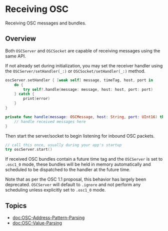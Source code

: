 # Receiving OSC

Receiving OSC messages and bundles.

## Overview

Both ``OSCServer`` and ``OSCSocket`` are capable of receiving messages using the same API.

If not already set during initialization, you may set the receiver handler using the ``OSCServer/setHandler(_:)`` or ``OSCSocket/setHandler(_:)`` method.

```swift
oscServer.setHandler { [weak self] message, timeTag, host, port in
    do {
        try self?.handle(message: message, host: host, port: port)
    } catch {
        print(error)
    }
}

private func handle(message: OSCMessage, host: String, port: UInt16) throws {
    // handle received messages here
}
```

Then start the server/socket to begin listening for inbound OSC packets.

```swift
// call this once, usually during your app's startup
try oscServer.start()
```

If received OSC bundles contain a future time tag and the `OSCServer` is set to `.osc1_0` mode, these bundles will be held in memory automatically and scheduled to be dispatched to the handler at the future time.

Note that as per the OSC 1.1 proposal, this behavior has largely been deprecated. `OSCServer` will default to `.ignore` and not perform any scheduling unless explicitly set to `.osc1_0` mode.

## Topics

- <doc:OSC-Address-Pattern-Parsing>
- <doc:OSC-Value-Parsing>
